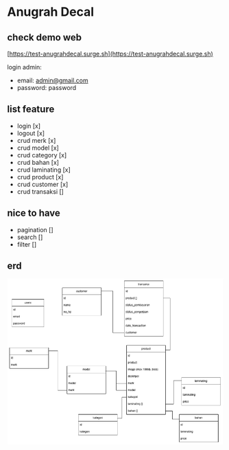 # Anugrah Decal

## check demo web
[https://test-anugrahdecal.surge.sh](https://test-anugrahdecal.surge.sh)

login admin:
- email: admin@gmail.com
- password: password

## list feature

- login [x]
- logout [x]
- crud merk [x]
- crud model [x]
- crud category [x]
- crud bahan [x]
- crud laminating [x]
- crud product [x]
- crud customer [x]
- crud transaksi []

## nice to have
- pagination []
- search []
- filter []

## erd
![image](./anugrahdecal-erd.png)